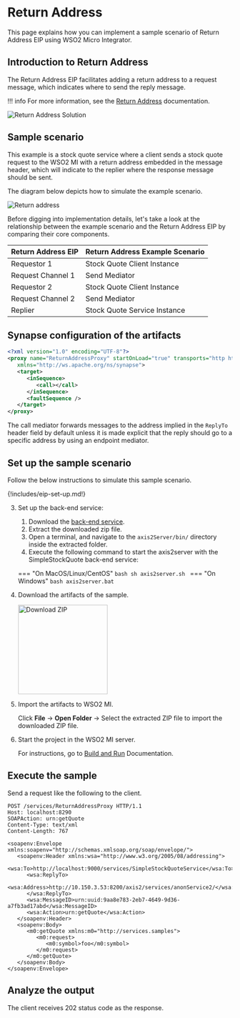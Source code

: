 # Return Address

This page explains how you can implement a sample scenario of Return Address EIP using WSO2 Micro Integrator.

## Introduction to Return Address

The Return Address EIP facilitates adding a return address to a request message, which indicates where to send the reply message. 

!!! info
    For more information, see the [Return Address](http://www.eaipatterns.com/ReturnAddress.html) documentation.

![Return Address Solution]({{base_path}}/assets/img/learn/enterprise-integration-patterns/message-construction/return-address-solution.gif)

## Sample scenario

This example is a stock quote service where a client sends a stock quote request to the WSO2 MI with a return address embedded in the message header, which will indicate to the replier where the response message should be sent.

The diagram below depicts how to simulate the example scenario.

![Return address]({{base_path}}/assets/img/learn/enterprise-integration-patterns/message-construction/return-address.png)

Before digging into implementation details, let's take a look at the relationship between the example scenario and the Return Address EIP by comparing their core components.

| Return Address EIP            | Return Address Example Scenario            |
|-------------------------------|--------------------------------------------|
| Requestor 1                   | Stock Quote Client Instance                |
| Request Channel 1             | Send Mediator                              |
| Requestor 2                   | Stock Quote Client Instance                |
| Request Channel 2             | Send Mediator                              |
| Replier                       | Stock Quote Service Instance               |

## Synapse configuration of the artifacts

```xml
<?xml version="1.0" encoding="UTF-8"?>
<proxy name="ReturnAddressProxy" startOnLoad="true" transports="http https"
   xmlns="http://ws.apache.org/ns/synapse">
   <target>
      <inSequence>
         <call></call>
      </inSequence>
      <faultSequence />
   </target>
</proxy>
```

The call mediator forwards messages to the address implied in the `ReplyTo` header field by default unless it is made explicit that the reply should go to a specific address by using an endpoint mediator.

## Set up the sample scenario

Follow the below instructions to simulate this sample scenario.

{!includes/eip-set-up.md!}

3. Set up the back-end service:

    1. Download the [back-end service](https://github.com/wso2-docs/WSO2_EI/blob/master/Back-End-Service/axis2Server.zip).
    2. Extract the downloaded zip file.
    3. Open a terminal, and navigate to the `axis2Server/bin/` directory inside the extracted folder.
    4. Execute the following command to start the axis2server with the SimpleStockQuote back-end service:

    === "On MacOS/Linux/CentOS"
        ```bash
        sh axis2server.sh
        ```
    === "On Windows"
        ```bash
        axis2server.bat
        ```

4. Download the artifacts of the sample.

    <a href="{{base_path}}/assets/attachments/learn/enterprise-integration-patterns/ReturnAddress.zip">
    <img src="{{base_path}}/assets/img/integrate/connectors/download-zip.png" width="200" alt="Download ZIP"></a>

5. Import the artifacts to WSO2 MI.

    Click **File** -> **Open Folder** -> Select the extracted ZIP file to import the downloaded ZIP file.

6. Start the project in the WSO2 MI server.

    For instructions, go to [Build and Run]({{base_path}}/develop/deploy-artifacts/#build-and-run) Documentation.


## Execute the sample

Send a request like the following to the client.

```
POST /services/ReturnAddressProxy HTTP/1.1
Host: localhost:8290
SOAPAction: urn:getQuote
Content-Type: text/xml
Content-Length: 767

<soapenv:Envelope xmlns:soapenv="http://schemas.xmlsoap.org/soap/envelope/">
   <soapenv:Header xmlns:wsa="http://www.w3.org/2005/08/addressing">
      <wsa:To>http://localhost:9000/services/SimpleStockQuoteService</wsa:To>
      <wsa:ReplyTo>
         <wsa:Address>http://10.150.3.53:8200/axis2/services/anonService2/</wsa:Address>
      </wsa:ReplyTo>
      <wsa:MessageID>urn:uuid:9aa8e783-2eb7-4649-9d36-a7fb3ad17abd</wsa:MessageID>
      <wsa:Action>urn:getQuote</wsa:Action>
   </soapenv:Header>
   <soapenv:Body>
      <m0:getQuote xmlns:m0="http://services.samples">
         <m0:request>
            <m0:symbol>foo</m0:symbol>
         </m0:request>
      </m0:getQuote>
   </soapenv:Body>
</soapenv:Envelope>
```

## Analyze the output

The client receives 202 status code as the response.
